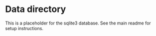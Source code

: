 # Data directory
This is a placeholder for the sqlite3 database.  See the main readme for setup instructions.
